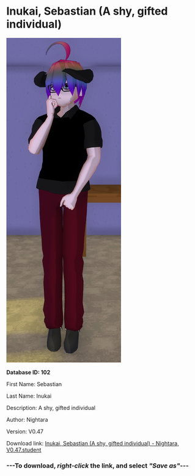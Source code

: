 # Inukai, Sebastian (A shy, gifted individual)

<img src="https://raw.githubusercontent.com/Arbiter1223/Daigaku-Gurashi-Custom-Students/master/Students/Files/Inukai%2C%20Sebastian%20(A%20shy%2C%20gifted%20individual).png" title="Inukai, Sebastian (A shy, gifted individual) - Nightara, V0.47">

**Database ID: 102**

First Name: Sebastian

Last Name: Inukai

Description: A shy, gifted individual

Author: Nightara

Version: V0.47

Download link: <a href="https://raw.githubusercontent.com/Arbiter1223/Daigaku-Gurashi-Custom-Students/master/Students/Files/Inukai%2C%20Sebastian%20(A%20shy%2C%20gifted%20individual)%20-%20Nightara%2C%20V0.47.student">Inukai, Sebastian (A shy, gifted individual) - Nightara, V0.47.student</a>

### ---**To download, _right-click_ the link, and select _"Save as"_**---
